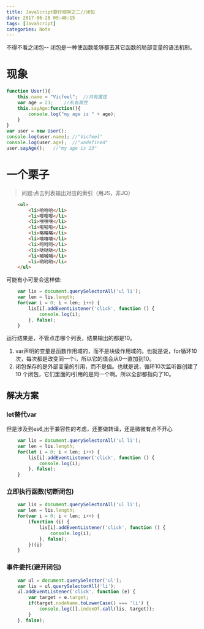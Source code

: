 ```yaml
---
title: JavaScript要仔细学之二//闭包
date: 2017-06-28 09:48:15
tags: [JavaScript]
categories: Note
---
```

不得不看之闭包--
闭包是一种使函数能够都去其它函数的局部变量的语法机制。
<!--more-->
# 现象
```js
function User(){
    this.name = "Vicfeel";  //共有属性
    var age = 23;    //私有属性
    this.sayAge:function(){
        console.log("my age is " + age); 
    }
}
var user = new User();
console.log(user.name); //"Vicfeel"
console.log(user.age);  //"undefined"
user.sayAge();   //"my age is 23"
```

# 一个栗子
> 问题:点击列表输出对应的索引（用JS，非JQ）

```html
	<ul>
		<li>哈哈哈</li>
		<li>嘤嘤嘤</li>
		<li>嘿嘿嘿</li>
		<li>啦啦啦</li>
		<li>略略略</li>
		<li>嘻嘻嘻</li>
		<li>呵呵呵</li>
		<li>哒哒哒</li>
		<li>嘁嘁嘁</li>
		<li>哟哟哟</li>
	</ul>
```

可能有小可爱会这样做:
```js
	var lis = document.querySelectorAll('ul li');
	var len = lis.length;
	for(var i = 0; i < len; i++) {
		lis[i].addEventListener('click', function () {
			console.log(i);
		}, false);
	}
```
运行结果是，不管点击哪个列表，结果输出的都是10。
1. var声明的变量是函数作用域的，而不是块级作用域的。也就是说，for循环10次，每次都是改变同一个i，所以它的值会从0一直加到10。
2. 闭包保存的是外部变量的引用，而不是值。也就是说，循环10次监听器创建了10 个闭包，它们里面的i引用的是同一个啊。所以全部都指向了10。


## 解决方案
### let替代var
但是涉及到es6,出于兼容性的考虑，还要做转译，还是微微有点不开心
```js
	var lis = document.querySelectorAll('ul li');
	var len = lis.length;
	for(let i = 0; i < len; i++) {
		lis[i].addEventListener('click', function () {
			console.log(i);
		}, false);
	}
```

### 立即执行函数(切断闭包)
```js
	var lis = document.querySelectorAll('ul li');
	var len = lis.length;
	for(var i = 0; i < len; i++) {
		(function (i) {
			lis[i].addEventListener('click', function () {
				console.log(i);
			}, false);
		})(i)
	}
```

### 事件委托(避开闭包)
```js
	var ul = document.querySelector('ul');
	var lis = ul.querySelectorAll('li'); 
	ul.addEventListener('click', function (e) {
		var target = e.target;
		if(target.nodeName.toLowerCase() === 'li') {
			console.log([].indexOf.call(lis, target));
		}
	}, false);
```

